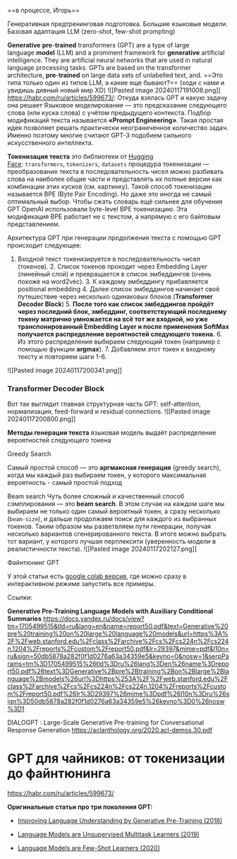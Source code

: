 ==в процессе, Игорь==

Генеративная предтренинговая подготовка. Большие языковые модели. Базовая адаптация LLM (zero-shot, few-shot prompting)



**Generative** **pre**-**trained** transformers (GPT) are a type of large language **model** (LLM) and a prominent framework for **generative** artificial intelligence. They are artificial neural networks that are used in natural language processing tasks. GPTs are based on the transformer architecture, **pre**-**trained** on large data sets of unlabelled text, and.
==Это типа только один из типов LLM, а какие еще бывают?== (ходи с нами и увидишь дивный новый мир XD)
![[Pasted image 20240117191008.png]]
https://habr.com/ru/articles/599673/:
Откуда взялась GPT и какую задачу она решает
Языковое моделирование — это предсказание следующего слова (или куска слова) с учётом предыдущего контекста.
Подбор модификаций текста называется **«Prompt Engineering»**. Такая простая идея позволяет решать практически неограниченное количество задач. Именно поэтому многие считают GPT-3 подобием сильного искусственного интеллекта.

**Токенизация текста**
это библиотеки от [Hugging Face](https://huggingface.co/): `transformers`, `tokenizers`, `datasets`
процедура токенизации — преобразование текста в последовательность чисел
можно разбивать слова на наиболее общие части и представлять их полные версии как комбинации этих кусков (см. картинку). Такой способ токенизации называется BPE (Byte Pair Encoding). Но даже это иногда не самый оптимальный выбор. Чтобы сжать словарь ещё сильнее для обучения GPT OpenAI использовали byte-level BPE токенизацию. Эта модификация BPE работает не с текстом, а напрямую с его байтовым представлением.

Архитектура GPT
при генерации продолжения текста с помощью GPT происходит следующее:
1. Входной текст токенизируется в последовательность чисел (токенов).
    2. Список токенов проходит через Embedding Layer (линейный слой) и превращается в список эмбеддингов (очень похоже на word2vec).
    3. К каждому эмбеддингу прибавляется positional embedding
    4. Далее список эмбеддингов начинает своё путешествие через несколько одинаковых блоков (**Transformer Decoder Block**)
    5. **После того как список эмбеддингов пройдёт через последний блок, эмбеддинг, соответствующий последнему токену матрично умножается на всё тот же входной, но уже транспонированный Embedding Layer и после применения SoftMax получается распределение вероятностей следующего токена.**
    6. Из этого распределения выбираем следующий токен (например с помощью функции **argmax**).
    7. Добавляем этот токен к входному тексту и повторяем шаги 1-6.

![[Pasted image 20240117200341.png]]


### Transformer Decoder Block
Вот так выглядит главная структурная часть GPT: self-attention, нормализация, feed-forward и residual connections.
![[Pasted image 20240117200800.png]]

**Методы генерации текста**
языковая модель выдаёт распределение вероятностей следующего токена

Greedy Search

Самый простой способ — это **аргмаксная генерация** (greedy search), когда мы каждый раз выбираем токен, у которого максимальная вероятность - самый простой подход

Beam search
Чуть более сложный и качественный способ сэмплирования — это **beam search**. В этом случае на каждом шаге мы выбираем не только один самый вероятный токен, а сразу несколько (`beam-size`), и дальше продолжаем поиск для каждого из выбранных токенов. Таким образом мы разветвляем пути генерации, получая несколько вариантов сгенерированного текста. В итоге можно выбрать тот вариант, у которого лучшая перплексити (уверенность модели в реалистичности текста).
![[Pasted image 20240117202127.png]]





 Файнтюнинг GPT

У этой статьи есть [google colab версия](https://colab.research.google.com/drive/1sD_hQJOi3CrHn7Ba-XuKkHRToxDRRSof?usp=sharing), где можно сразу в интерактивном режиме запустить все примеры.







Ссылки:

**Generative Pre-Training Language Models with Auxiliary Conditional Summaries**
https://docs.yandex.ru/docs/view?tm=1705499515&tld=ru&lang=en&name=report50.pdf&text=Generative%20pre%20training%20on%20large%20language%20models&url=https%3A%2F%2Fweb.stanford.edu%2Fclass%2Farchive%2Fcs%2Fcs224n%2Fcs224n.1204%2Freports%2Fcustom%2Freport50.pdf&lr=29397&mime=pdf&l10n=ru&sign=50db5878a282f0f1d0276a63a34359e5&keyno=0&nosw=1&serpParams=tm%3D1705499515%26tld%3Dru%26lang%3Den%26name%3Dreport50.pdf%26text%3DGenerative%2Bpre%2Btraining%2Bon%2Blarge%2Blanguage%2Bmodels%26url%3Dhttps%253A%2F%2Fweb.stanford.edu%2Fclass%2Farchive%2Fcs%2Fcs224n%2Fcs224n.1204%2Freports%2Fcustom%2Freport50.pdf%26lr%3D29397%26mime%3Dpdf%26l10n%3Dru%26sign%3D50db5878a282f0f1d0276a63a34359e5%26keyno%3D0%26nosw%3D1


DIALOGPT : Large-Scale Generative Pre-training for Conversational Response Generation
https://aclanthology.org/2020.acl-demos.30.pdf

# GPT для чайников: от токенизации до файнтюнинга
https://habr.com/ru/articles/599673/

**Оригинальные статьи про три поколения GPT:**

- [Improving Language Understanding by Generative Pre-Training (2018)](https://cdn.openai.com/research-covers/language-unsupervised/language_understanding_paper.pdf)
    
- [Language Models are Unsupervised Multitask Learners (2019)](https://cdn.openai.com/better-language-models/language_models_are_unsupervised_multitask_learners.pdf)
    
- [Language Models are Few-Shot Learners (2020)](https://arxiv.org/pdf/2005.14165.pdf)